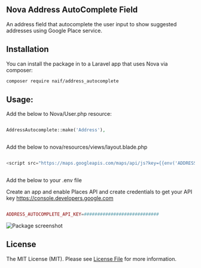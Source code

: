## Nova Address AutoComplete Field

An address field that autocomplete the user input to show suggested addresses using Google Place service.

## Installation

You can install the package in to a Laravel app that uses Nova via composer:

```bash
composer require naif/address_autocomplete
```

## Usage:
Add the below to Nova/User.php resource:

```php

AddressAutocomplete::make('Address'),
                
```

Add the below to nova/resources/views/layout.blade.php

```php

<script src="https://maps.googleapis.com/maps/api/js?key={{env('ADDRESS_AUTOCOMPLETE_API_KEY')}}&libraries=places"></script>
             
```

Add the below to your .env file

Create an app and enable Places API and create credentials to get your API key
https://console.developers.google.com

```php

ADDRESS_AUTOCOMPLETE_API_KEY=############################

```

![Package screenshot](https://pbs.twimg.com/media/DlnCDrbX0AAi1fw.jpg)

## License

The MIT License (MIT). Please see [License File](LICENSE.md) for more information.
